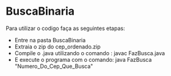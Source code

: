 # BuscaBinaria

Para utilizar o codigo faça as seguintes etapas:
* Entre na pasta BuscaBinaria
* Extraia o zip do cep_ordenado.zip
* Compile o .java utilizando o comando : javac FazBusca.java
* E execute o programa com o comando: java FazBusca "Numero_Do_Cep_Que_Busca"

